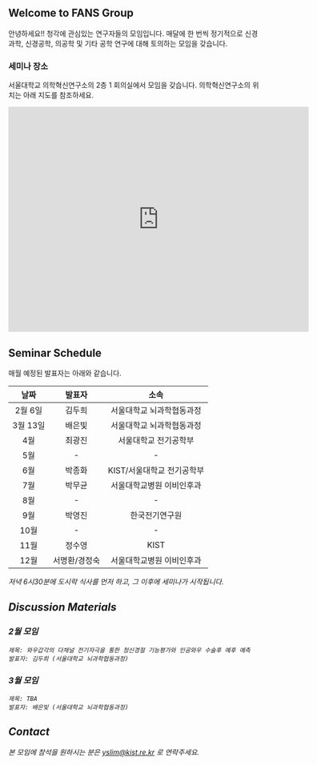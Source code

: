 ## Welcome to FANS Group

안녕하세요!! 청각에 관심있는 연구자들의 모임입니다. 매달에 한 번씩 정기적으로 신경과학, 신경공학, 의공학 및 기타 공학 연구에 대해 토의하는 모임을 갖습니다. 


### 세미나 장소
서울대학교 의학혁신연구소의 2층 1 회의실에서 모임을 갖습니다. 의학혁신연구소의 위치는 아래 지도를 참조하세요.

<iframe src="https://www.google.com/maps/embed?pb=!1m14!1m8!1m3!1d1581.0163282751414!2d127.0006329!3d37.5778487!3m2!1i1024!2i768!4f13.1!3m3!1m2!1s0x0%3A0x54426aa1d99e7a3b!2sLife+Research+Institute+of+Seoul+National+University+Medical+Research+Center+for+Innovation!5e0!3m2!1sen!2sus!4v1518011957619" width="600" height="450" frameborder="0" style="border:0" allowfullscreen></iframe>


## Seminar Schedule

매월 예정된 발표자는 아래와 같습니다. 

| 날짜 | 발표자 | 소속 |
| :---: | :----: | :----: |
| 2월 6일 | 김두희 |서울대학교 뇌과학협동과정 |
| 3월 13일 | 배은빛 |서울대학교 뇌과학협동과정 |
| 4월 | 최광진 |서울대학교 전기공학부 |
| 5월 | - | - |
| 6월 | 박종화 |KIST/서울대학교 전기공학부 |
| 7월 | 박무균 |서울대학교병원 이비인후과 |
| 8월 | - | - |
| 9월 | 박영진 |한국전기연구원 |
| 10월 | - | - |
| 11월 | 정수영 | KIST | 
| 12월 | 서명환/경정숙 | 서울대학교병원 이비인후과 |

<em>저녁 6시30분에 도시락 식사를 먼저 하고, 그 이후에 세미나가 시작됩니다.


## Discussion Materials

### 2월 모임

```
제목: 와우갑각의 다채널 전기자극을 통한 청신경절 기능평가와 인공와우 수술후 예후 예측
발표자: 김두희 (서울대학교 뇌과학협동과정)
```

### 3월 모임
```
제목: TBA
발표자: 배은빛 (서울대학교 뇌과학협동과정)
```


## Contact

본 모임에 참석을 원하시는 분은 <yslim@kist.re.kr> 로 연락주세요.